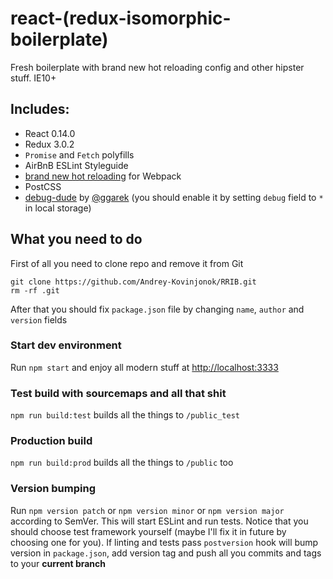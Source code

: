 # react-(redux-isomorphic-boilerplate)
Fresh boilerplate with brand new hot reloading config and other hipster stuff. IE10+

## Includes:
- React 0.14.0
- Redux 3.0.2
- `Promise` and `Fetch` polyfills
- AirBnB ESLint Styleguide
- [brand new hot reloading](https://github.com/gaearon/react-transform-boilerplate) for Webpack
- PostCSS
- [debug-dude](https://github.com/ggarek/debug-dude) by [@ggarek](https://github.com/ggarek) (you should enable it by setting `debug` field to `*` in local storage)

## What you need to do
First of all you need to clone repo and remove it from Git
```
git clone https://github.com/Andrey-Kovinjonok/RRIB.git
rm -rf .git
```
After that you should fix `package.json` file by changing `name`, `author` and `version` fields

### Start dev environment
Run `npm start` and enjoy all modern stuff at [http://localhost:3333](http://localhost:3333)

### Test build with sourcemaps and all that shit
`npm run build:test` builds all the things to `/public_test`

### Production build
`npm run build:prod` builds all the things to `/public` too

### Version bumping
Run `npm version patch` or `npm version minor` or `npm version major` according to SemVer.
This will start ESLint and run tests. Notice that you should choose test framework yourself (maybe I'll fix it in future by choosing one for you). If linting and tests pass `postversion` hook will bump version in `package.json`, add version tag and push all you commits and tags to your **current branch**
